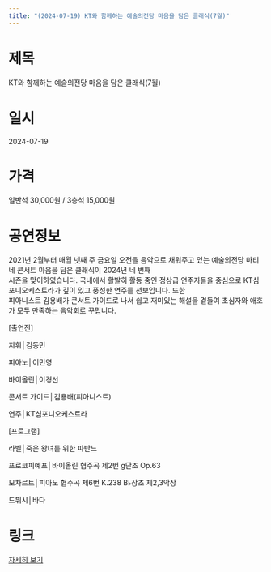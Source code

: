```yaml
---
title: "(2024-07-19) KT와 함께하는 예술의전당 마음을 담은 클래식(7월)"
---
```


# 제목
KT와 함께하는 예술의전당 마음을 담은 클래식(7월)

# 일시
2024-07-19

# 가격
일반석 30,000원 / 3층석 15,000원

# 공연정보
2021년 2월부터 매월 넷째 주 금요일 오전을 음악으로 채워주고 있는 예술의전당 마티네 콘서트 마음을 담은 클래식이 2024년 네 번째  
시즌을 맞이하였습니다. 국내에서 활발히 활동 중인 정상급 연주자들을 중심으로 KT심포니오케스트라가 깊이 있고 풍성한 연주를 선보입니다. 또한  
피아니스트 김용배가 콘서트 가이드로 나서 쉽고 재미있는 해설을 곁들여 초심자와 애호가 모두 만족하는 음악회로 꾸밉니다.    
  
[출연진]  
  
지휘│김동민  
  
피아노│이민영  
  
바이올린│이경선  
  
콘서트 가이드│김용배(피아니스트)  
  
연주│KT심포니오케스트라    
    
[프로그램]  
  
라벨│죽은 왕녀를 위한 파반느  
  
프로코피예프│바이올린 협주곡 제2번 g단조 Op.63  
  
모차르트│피아노 협주곡 제6번 K.238 B♭장조 제2,3악장  
  
드뷔시│바다  
  


# 링크
[자세히 보기](https://www.sac.or.kr/site/main/show/show_view?SN=60204 "https://www.sac.or.kr/site/main/show/show_view?SN=60204")
